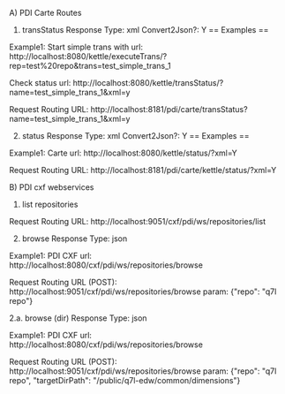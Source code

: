 A) PDI Carte Routes
1. transStatus
Response Type: xml
Convert2Json?: Y
== Examples ==

Example1:
Start simple trans with url: 
http://localhost:8080/kettle/executeTrans/?rep=test%20repo&trans=test_simple_trans_1

Check status url:
http://localhost:8080/kettle/transStatus/?name=test_simple_trans_1&xml=y

Request Routing URL:
http://localhost:8181/pdi/carte/transStatus?name=test_simple_trans_1&xml=y

2. status
Response Type: xml
Convert2Json?: Y
== Examples ==

Example1:
Carte url: 
http://localhost:8080/kettle/status/?xml=Y

Request Routing URL:
http://localhost:8181/pdi/carte/kettle/status/?xml=Y


B) PDI cxf webservices
1. list repositories

Request Routing URL:
http://localhost:9051/cxf/pdi/ws/repositories/list

2. browse
Response Type: json

Example1:
PDI CXF url: http://localhost:8080/cxf/pdi/ws/repositories/browse

Request Routing URL (POST):
http://localhost:9051/cxf/pdi/ws/repositories/browse
  param:    {"repo": "q7l repo"}

2.a. browse (dir)
  Response Type: json

Example1:
PDI CXF url: http://localhost:8080/cxf/pdi/ws/repositories/browse

Request Routing URL (POST):
http://localhost:9051/cxf/pdi/ws/repositories/browse
  param:    {"repo": "q7l repo", "targetDirPath": "/public/q7l-edw/common/dimensions"}
